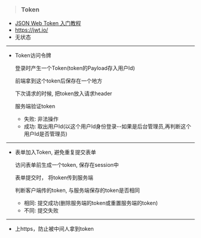 > ### Token

- [JSON Web Token 入门教程](http://www.ruanyifeng.com/blog/2018/07/json_web_token-tutorial.html)
- https://jwt.io/
- 无状态

------

- Token访问令牌

  登录时产生一个Token(token的Payload存入用户Id)

  前端拿到这个token后保存在一个地方

  下次请求的时候, 把token放入请求header

  服务端验证token

  - 失败: 非法操作
  - 成功: 取出用户Id(以这个用户Id身份登录--如果是后台管理员,再判断这个用户Id是否管理员)

------

- 表单加入Token, 避免重复提交表单

  访问表单前生成一个token, 保存在session中

  表单提交时， 将token传到服务端

  判断客户端传的token, 与服务端保存的token是否相同

  - 相同: 提交成功(删除服务端的token或重置服务端的token)
  - 不同: 提交失败

------

- 上https，防止被中间人拿到token